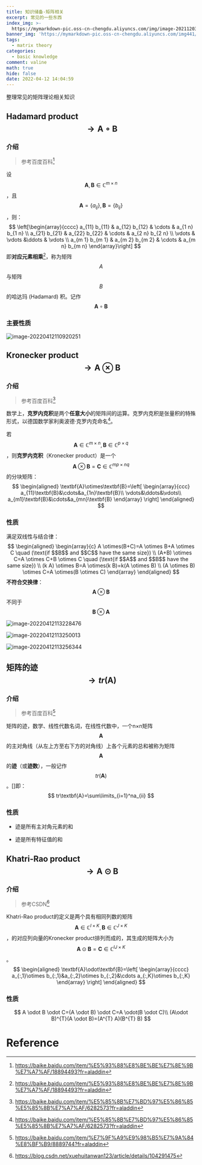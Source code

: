 ```yaml
---
title: 知识储备-矩阵相关
excerpt: 常见的一些东西
index_img: >-
  https://mymarkdown-pic.oss-cn-chengdu.aliyuncs.com/img/image-20211203212547096.png
banner_img: 'https://mymarkdown-pic.oss-cn-chengdu.aliyuncs.com/img441/1638523690670.jpg'
tags:
  - matrix theory
categories:
  - basic knowledge
comment: valine
math: true
hide: false
date: 2022-04-12 14:04:59
---
```


整理常见的矩阵理论相关知识

## Hadamard product $$\to \textbf{A}\circ\textbf{B}$$

### 介绍

> 参考百度百科[^1]

设$$\textbf{A},\textbf{B}\in\mathbb{C}^{m\times n}$$，且$$\textbf{A}=\{a_{ij}\},\textbf{B}=\{b_{ij}\}$$，则：
$$
\left[\begin{array}{cccc}
a_{11} b_{11} & a_{12} b_{12} & \cdots & a_{1 n} b_{1 n} \\
a_{21} b_{21} & a_{22} b_{22} & \cdots & a_{2 n} b_{2 n} \\
\vdots & \vdots &\ddots & \vdots \\
a_{m 1} b_{m 1} & a_{m 2} b_{m 2} & \cdots & a_{m n} b_{m n}
\end{array}\right]
$$
即**对应元素相乘**[^1]，称为矩阵$$A$$与矩阵$$B$$的哈达玛 (Hadamard) 积。记作$$\textbf{A}\circ\textbf{B}$$

### 主要性质

![image-20220412110920251](https://mymarkdown-pic.oss-cn-chengdu.aliyuncs.com/img441/image-20220412110920251.png)

## Kronecker product $$\to \textbf{A}\otimes\textbf{B}$$

### 介绍

> 参考百度百科[^2]

数学上，**克罗内克积**是两个**任意大小**的矩阵间的运算。克罗内克积是张量积的特殊形式，以德国数学家利奥波德·克罗内克命名[^2]。



若$$\textbf{A}\in\mathbb{C}^{m\times n},\textbf{B}\in\mathbb{C}^{p\times q}$$，则**克罗内克积**（Kronecker product）是一个$$\textbf{A}\otimes \textbf{B}=\textbf{C}\in\mathbb{C}^{mp\times nq}$$的分块矩阵：
$$
\begin{aligned}
\textbf{A}\otimes\textbf{B}=\left[
\begin{array}{ccc}
a_{11}\textbf{B}&\cdots&a_{1n}\textbf{B}\\
\vdots&\ddots&\vdots\\
a_{m1}\textbf{B}&\cdots&a_{mn}\textbf{B}
\end{array}
\right]
\end{aligned}
$$

### 性质

满足双线性与结合律：
$$
\begin{aligned}
\begin{array}{c}
A \otimes(B+C)=A \otimes B+A \otimes C \quad (\text{if $$B$$ and $$C$$ have the same size}) \\
(A+B) \otimes C=A \otimes C+B \otimes C \quad (\text{if $$A$$ and $$B$$ have the same size}) \\
(k A) \otimes B=A \otimes(k B)=k(A \otimes B) \\
(A \otimes B) \otimes C=A \otimes(B \otimes C)
\end{array}
\end{aligned}
$$
**不符合交换律**：$$\textbf{A}\otimes\textbf{B}$$不同于$$\textbf{B}\otimes\textbf{A}$$

![image-20220412113228476](https://mymarkdown-pic.oss-cn-chengdu.aliyuncs.com/img441/image-20220412113228476.png)

![image-20220412113250013](https://mymarkdown-pic.oss-cn-chengdu.aliyuncs.com/img441/image-20220412113250013.png)

![image-20220412113256344](https://mymarkdown-pic.oss-cn-chengdu.aliyuncs.com/img441/image-20220412113256344.png)

## 矩阵的迹 $$\to tr(\textbf{A})$$

### 介绍

>参考百度百科[^3]

矩阵的迹，数学、线性代数名词，在线性代数中，一个n×n矩阵$$\textbf{A}$$的主对角线（从左上方至右下方的对角线）上各个元素的总和被称为矩阵$$\textbf{A}$$的**迹**（或**迹数**），一般记作$$tr(\textbf{A})$$。[]即：
$$
tr\textbf{A}=\sum\limits_{i=1}^na_{ii}
$$

### 性质

- 迹是所有主对角元素的和

- 迹是所有特征值的和

##  Khatri-Rao product $$\to \textbf{A}\odot\textbf{B}$$

### 介绍

> 参考CSDN[^4]

Khatri-Rao product的定义是两个具有相同列数的矩阵$$\textbf{A}\in\mathbb{C}^{I\times K},\textbf{B}\in\mathbb{C}^{J\times K}$$，的对应列向量的Kronecker product排列而成的，其生成的矩阵大小为$$\textbf{A}\odot\textbf{B}=\textbf{C}\in\mathbb{C}^{IJ\times K}$$。
$$
\begin{aligned}
\textbf{A}\odot\textbf{B}=\left[
\begin{array}{cccc}
a_{:,1}\otimes b_{:,1}&a_{:,2}\otimes b_{:,2}&\cdots a_{:,K}\otimes b_{:,K}
\end{array}
\right]
\end{aligned}
$$

### 性质

$$
A \odot B \odot C=(A \odot B) \odot C=A \odot(B \odot C)\\ 
(A\odot B)^{T}(A \odot B)=(A^{T} A)(B^{T} B)
$$



# Reference

[^1]: https://baike.baidu.com/item/%E5%93%88%E8%BE%BE%E7%8E%9B%E7%A7%AF/18894493?fr=aladdin
[^2]: https://baike.baidu.com/item/%E5%85%8B%E7%BD%97%E5%86%85%E5%85%8B%E7%A7%AF/6282573?fr=aladdin
[^3]: https://baike.baidu.com/item/%E7%9F%A9%E9%98%B5%E7%9A%84%E8%BF%B9/8889744?fr=aladdin
[^4]: https://blog.csdn.net/xuehuitanwan123/article/details/104291475
